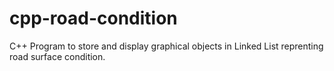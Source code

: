 # cpp-road-condition
C++ Program to store and display graphical objects in Linked List reprenting road surface condition.
